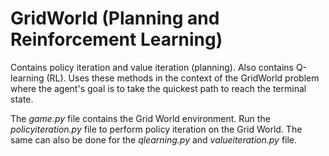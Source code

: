 # GridWorld (Planning and Reinforcement Learning)
Contains policy iteration and value iteration (planning). Also contains Q-learning (RL). Uses these methods in the context of the GridWorld problem where the agent's goal is to take the quickest path to reach the terminal state.

The *game.py* file contains the Grid World environment. Run the *policyiteration.py* file to perform policy iteration on the Grid World. The same can also be done for the *qlearning.py* and *valueiteration.py* file. 
